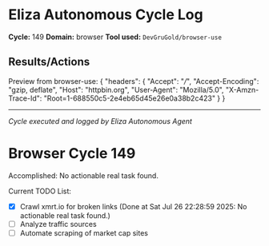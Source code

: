 # Eliza Autonomous Cycle Log

**Cycle:** 149
**Domain:** browser
**Tool used:** `DevGruGold/browser-use`

## Results/Actions
Preview from browser-use:
{
  "headers": {
    "Accept": "*/*", 
    "Accept-Encoding": "gzip, deflate", 
    "Host": "httpbin.org", 
    "User-Agent": "Mozilla/5.0", 
    "X-Amzn-Trace-Id": "Root=1-688550c5-2e4eb65d45e26e0a38b2c423"
  }
}


---
*Cycle executed and logged by Eliza Autonomous Agent*

# Browser Cycle 149

Accomplished: No actionable real task found.

Current TODO List:

- [x] Crawl xmrt.io for broken links  (Done at Sat Jul 26 22:28:59 2025: No actionable real task found.)
- [ ] Analyze traffic sources
- [ ] Automate scraping of market cap sites